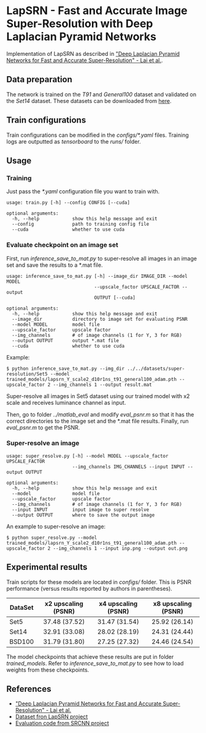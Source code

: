 # LapSRN - Fast and Accurate Image Super-Resolution with Deep Laplacian Pyramid Networks
Implementation of LapSRN as described in ["Deep Laplacian Pyramid Networks for Fast and Accurate Super-Resolution" - Lai et al.](https://arxiv.org/pdf/1710.01992.pdf).

## Data preparation
The network is trained on the *T91* and *General100* dataset and validated on the *Set14* dataset. These datasets can be downloaded from [here](http://vllab.ucmerced.edu/wlai24/LapSRN).

## Train configurations
Train configurations can be modified in the _configs/*.yaml_ files. Training logs are outputted as _tensorboard_ to the _runs/_ folder.

## Usage
### Training
Just pass the _*.yaml_ configuration file you want to train with.
```
usage: train.py [-h] --config CONFIG [--cuda]

optional arguments:
  -h, --help            show this help message and exit
  --config              path to training config file
  --cuda                whether to use cuda
```

### Evaluate checkpoint on an image set
First, run *inference_save_to_mat.py* to super-resolve all images in an image set and save the results to a *.mat file.
```
usage: inference_save_to_mat.py [-h] --image_dir IMAGE_DIR --model MODEL
                                --upscale_factor UPSCALE_FACTOR --output
                                OUTPUT [--cuda]

optional arguments:
  -h, --help            show this help message and exit
  --image_dir           directory to image set for evaluating PSNR
  --model MODEL         model file
  --upscale_factor      upscale factor
  --img_channels        # of image channels (1 for Y, 3 for RGB)
  --output OUTPUT       output *.mat file
  --cuda                whether to use cuda
```
Example:
```
$ python inference_save_to_mat.py --img_dir ../../datasets/super-resolution/Set5 --model trained_models/lapsrn_Y_scale2_d10r1ns_t91_general100_adam.pth --upscale_factor 2 --img_channels 1 --output result.mat
```
Super-resolve all images in Set5 dataset using our trained model with x2 scale and receives luminance  channel as input.

Then, go to folder *../matlab_eval* and modify *eval_psnr.m* so that it has the correct directories to the image set and the *.mat file results. Finally, run *eval_psnr.m* to get the PSNR.

### Super-resolve an image
```
usage: super_resolve.py [-h] --model MODEL --upscale_factor UPSCALE_FACTOR
                        --img_channels IMG_CHANNELS --input INPUT --output OUTPUT

optional arguments:
  -h, --help            show this help message and exit
  --model               model file
  --upscale_factor      upscale factor
  --img_channels        # of image channels (1 for Y, 3 for RGB)
  --input INPUT         input image to super resolve
  --output OUTPUT       where to save the output image
```
An example to super-resolve an image:
```
$ python super_resolve.py --model trained_models/lapsrn_Y_scale2_d10r1ns_t91_general100_adam.pth --upscale_factor 2 --img_channels 1 --input inp.png --output out.png
```

## Experimental results
Train scripts for these models are located in _configs/_ folder. This is PSNR performance (versus results reported by authors in parentheses).

| DataSet | x2 upscaling (PSNR) | x4 upscaling (PSNR) | x8 upscaling (PSNR) |
| ------- |:-------------------:|:-------------------:|:-------------------:|
| Set5    | 37.48 (37.52)       | 31.47 (31.54)       | 25.92 (26.14)       |
| Set14   | 32.91 (33.08)       | 28.02 (28.19)       | 24.31 (24.44)       |
| BSD100  | 31.79 (31.80)       | 27.25 (27.32)       | 24.46 (24.54)       |

The model checkpoints that achieve these results are put in folder *trained_models*. Refer to *inference_save_to_mat.py* to see how to load weights from these checkpoints.

## References
* ["Deep Laplacian Pyramid Networks for Fast and Accurate Super-Resolution" - Lai et al.](https://arxiv.org/pdf/1710.01992.pdf)
* [Dataset fron LapSRN project](http://vllab.ucmerced.edu/wlai24/LapSRN)
* [Evaluation code from SRCNN project](http://mmlab.ie.cuhk.edu.hk/projects/SRCNN.html)